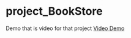 # project_BookStore 
Demo
that is video for that project 
[Video Demo](https://youtu.be/2QB8zzzzmrg)
